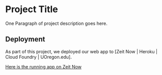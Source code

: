 # Project Title

One Paragraph of project description goes here.

## Deployment

As part of this project, we deployed our web app to [Zeit Now | Heroku | Cloud Foundry | UOregon.edu].

[Here is the running app on Zeit Now](https://sydneyk12.github.io./)
